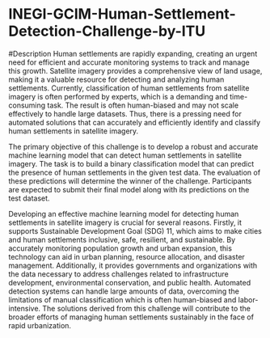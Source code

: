 # INEGI-GCIM-Human-Settlement-Detection-Challenge-by-ITU

#Description
Human settlements are rapidly expanding, creating an urgent need for efficient and accurate monitoring systems to track and manage this growth. Satellite imagery provides a comprehensive view of land usage, making it a valuable resource for detecting and analyzing human settlements. Currently, classification of human settlements from satellite imagery is often performed by experts, which is a demanding and time-consuming task. The result is often human-biased and may not scale effectively to handle large datasets. Thus, there is a pressing need for automated solutions that can accurately and efficiently identify and classify human settlements in satellite imagery.

The primary objective of this challenge is to develop a robust and accurate machine learning model that can detect human settlements in satellite imagery. The task is to build a binary classification model that can predict the presence of human settlements in the given test data. The evaluation of these predictions will determine the winner of the challenge. Participants are expected to submit their final model along with its predictions on the test dataset.

Developing an effective machine learning model for detecting human settlements in satellite imagery is crucial for several reasons. Firstly, it supports Sustainable Development Goal (SDG) 11, which aims to make cities and human settlements inclusive, safe, resilient, and sustainable. By accurately monitoring population growth and urban expansion, this technology can aid in urban planning, resource allocation, and disaster management. Additionally, it provides governments and organizations with the data necessary to address challenges related to infrastructure development, environmental conservation, and public health. Automated detection systems can handle large amounts of data, overcoming the limitations of manual classification which is often human-biased and labor-intensive. The solutions derived from this challenge will contribute to the broader efforts of managing human settlements sustainably in the face of rapid urbanization.
